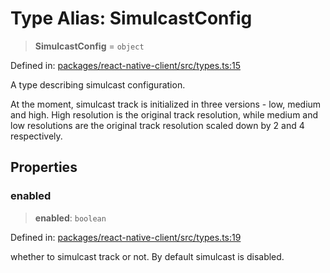# Type Alias: SimulcastConfig

> **SimulcastConfig** = `object`

Defined in: [packages/react-native-client/src/types.ts:15](https://github.com/fishjam-cloud/mobile-client-sdk/blob/76d05a6e62b137b02043a8a00ca762ff218a64b5/packages/react-native-client/src/types.ts#L15)

A type describing simulcast configuration.

At the moment, simulcast track is initialized in three versions - low, medium and high.
High resolution is the original track resolution, while medium and low resolutions are
the original track resolution scaled down by 2 and 4 respectively.

## Properties

### enabled

> **enabled**: `boolean`

Defined in: [packages/react-native-client/src/types.ts:19](https://github.com/fishjam-cloud/mobile-client-sdk/blob/76d05a6e62b137b02043a8a00ca762ff218a64b5/packages/react-native-client/src/types.ts#L19)

whether to simulcast track or not. By default simulcast is disabled.
